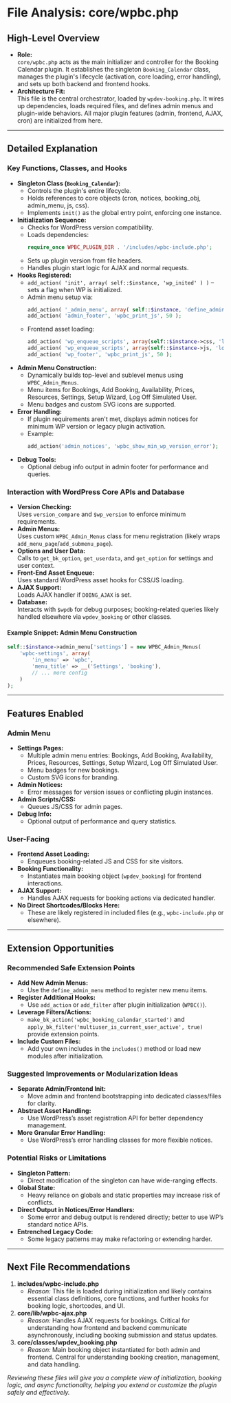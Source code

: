 # File Analysis: core/wpbc.php

## High-Level Overview

- **Role:**  
  `core/wpbc.php` acts as the main initializer and controller for the Booking Calendar plugin. It establishes the singleton `Booking_Calendar` class, manages the plugin's lifecycle (activation, core loading, error handling), and sets up both backend and frontend hooks.  
- **Architecture Fit:**  
  This file is the central orchestrator, loaded by `wpdev-booking.php`. It wires up dependencies, loads required files, and defines admin menus and plugin-wide behaviors. All major plugin features (admin, frontend, AJAX, cron) are initialized from here.

---

## Detailed Explanation

### Key Functions, Classes, and Hooks

- **Singleton Class (`Booking_Calendar`):**  
  - Controls the plugin's entire lifecycle.
  - Holds references to core objects (cron, notices, booking_obj, admin_menu, js, css).
  - Implements `init()` as the global entry point, enforcing one instance.
- **Initialization Sequence:**  
  - Checks for WordPress version compatibility.
  - Loads dependencies:  
    ```php
    require_once WPBC_PLUGIN_DIR . '/includes/wpbc-include.php';
    ```
  - Sets up plugin version from file headers.
  - Handles plugin start logic for AJAX and normal requests.
- **Hooks Registered:**
  - `add_action( 'init', array( self::$instance, 'wp_inited' ) )` – sets a flag when WP is initialized.
  - Admin menu setup via:
    ```php
    add_action( '_admin_menu', array( self::$instance, 'define_admin_menu' ) );
    add_action( 'admin_footer', 'wpbc_print_js', 50 );
    ```
  - Frontend asset loading:
    ```php
    add_action( 'wp_enqueue_scripts', array(self::$instance->css, 'load'), 1000000001 );
    add_action( 'wp_enqueue_scripts', array(self::$instance->js, 'load'), 1000000001 );
    add_action( 'wp_footer', 'wpbc_print_js', 50 );
    ```
- **Admin Menu Construction:**  
  - Dynamically builds top-level and sublevel menus using `WPBC_Admin_Menus`.
  - Menu items for Bookings, Add Booking, Availability, Prices, Resources, Settings, Setup Wizard, Log Off Simulated User.
  - Menu badges and custom SVG icons are supported.
- **Error Handling:**  
  - If plugin requirements aren't met, displays admin notices for minimum WP version or legacy plugin activation.
  - Example:
    ```php
    add_action('admin_notices', 'wpbc_show_min_wp_version_error');
    ```
- **Debug Tools:**  
  - Optional debug info output in admin footer for performance and queries.

### Interaction with WordPress Core APIs and Database

- **Version Checking:**  
  Uses `version_compare` and `$wp_version` to enforce minimum requirements.
- **Admin Menus:**  
  Uses custom `WPBC_Admin_Menus` class for menu registration (likely wraps `add_menu_page`/`add_submenu_page`).
- **Options and User Data:**  
  Calls to `get_bk_option`, `get_userdata`, and `get_option` for settings and user context.
- **Front-End Asset Enqueue:**  
  Uses standard WordPress asset hooks for CSS/JS loading.
- **AJAX Support:**  
  Loads AJAX handler if `DOING_AJAX` is set.
- **Database:**  
  Interacts with `$wpdb` for debug purposes; booking-related queries likely handled elsewhere via `wpdev_booking` or other classes.

#### Example Snippet: Admin Menu Construction
```php
self::$instance->admin_menu['settings'] = new WPBC_Admin_Menus(
    'wpbc-settings', array(
        'in_menu' => 'wpbc',
        'menu_title' => __('Settings', 'booking'),
        // ... more config
    )
);
```

---

## Features Enabled

### Admin Menu

- **Settings Pages:**  
  - Multiple admin menu entries: Bookings, Add Booking, Availability, Prices, Resources, Settings, Setup Wizard, Log Off Simulated User.
  - Menu badges for new bookings.
  - Custom SVG icons for branding.
- **Admin Notices:**  
  - Error messages for version issues or conflicting plugin instances.
- **Admin Scripts/CSS:**  
  - Queues JS/CSS for admin pages.
- **Debug Info:**  
  - Optional output of performance and query statistics.

### User-Facing

- **Frontend Asset Loading:**  
  - Enqueues booking-related JS and CSS for site visitors.
- **Booking Functionality:**  
  - Instantiates main booking object (`wpdev_booking`) for frontend interactions.
- **AJAX Support:**  
  - Handles AJAX requests for booking actions via dedicated handler.
- **No Direct Shortcodes/Blocks Here:**  
  - These are likely registered in included files (e.g., `wpbc-include.php` or elsewhere).

---

## Extension Opportunities

### Recommended Safe Extension Points

- **Add New Admin Menus:**  
  - Use the `define_admin_menu` method to register new menu items.
- **Register Additional Hooks:**  
  - Use `add_action` or `add_filter` after plugin initialization (`WPBC()`).
- **Leverage Filters/Actions:**  
  - `make_bk_action('wpbc_booking_calendar_started')` and `apply_bk_filter('multiuser_is_current_user_active', true)` provide extension points.
- **Include Custom Files:**  
  - Add your own includes in the `includes()` method or load new modules after initialization.

### Suggested Improvements or Modularization Ideas

- **Separate Admin/Frontend Init:**  
  - Move admin and frontend bootstrapping into dedicated classes/files for clarity.
- **Abstract Asset Handling:**  
  - Use WordPress’s asset registration API for better dependency management.
- **More Granular Error Handling:**  
  - Use WordPress’s error handling classes for more flexible notices.

### Potential Risks or Limitations

- **Singleton Pattern:**  
  - Direct modification of the singleton can have wide-ranging effects.
- **Global State:**  
  - Heavy reliance on globals and static properties may increase risk of conflicts.
- **Direct Output in Notices/Error Handlers:**  
  - Some error and debug output is rendered directly; better to use WP’s standard notice APIs.
- **Entrenched Legacy Code:**  
  - Some legacy patterns may make refactoring or extending harder.

---

## Next File Recommendations

1. **includes/wpbc-include.php**  
   - *Reason:* This file is loaded during initialization and likely contains essential class definitions, core functions, and further hooks for booking logic, shortcodes, and UI.
2. **core/lib/wpbc-ajax.php**  
   - *Reason:* Handles AJAX requests for bookings. Critical for understanding how frontend and backend communicate asynchronously, including booking submission and status updates.
3. **core/classes/wpdev_booking.php**  
   - *Reason:* Main booking object instantiated for both admin and frontend. Central for understanding booking creation, management, and data handling.

*Reviewing these files will give you a complete view of initialization, booking logic, and async functionality, helping you extend or customize the plugin safely and effectively.*
